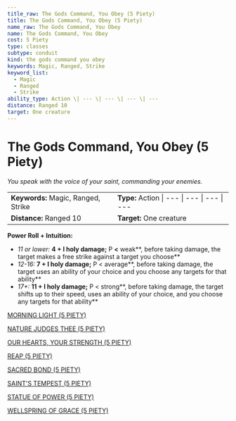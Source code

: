 ```yaml
---
title_raw: The Gods Command, You Obey (5 Piety)
title: The Gods Command, You Obey (5 Piety)
name_raw: The Gods Command, You Obey
name: The Gods Command, You Obey
cost: 5 Piety
type: classes
subtype: conduit
kind: the gods command you obey
keywords: Magic, Ranged, Strike
keyword_list:
  - Magic
  - Ranged
  - Strike
ability_type: Action \| --- \| --- \| --- \| ---
distance: Ranged 10
target: One creature
---
```


# The Gods Command, You Obey (5 Piety)

*You speak with the voice of your saint, commanding your enemies.*

|                                     |                                              |
| :---------------------------------- | :------------------------------------------- |
| **Keywords:** Magic, Ranged, Strike | **Type:** Action \| --- \| --- \| --- \| --- |
| **Distance:** Ranged 10             | **Target:** One creature                     |

**Power Roll + Intuition:**

- *11 or lower:* **4 + I holy damage;** P **\<** weak\*\*, before taking damage, the target makes a free strike against a target you choose\*\*
- *12-16:* **7 + I holy damage;** P \< average\*\*, before taking damage, the target uses an ability of your choice and you choose any targets for that ability\*\*
- *17+:* **11 + I holy damage;** P \< strong\*\*, before taking damage, the target shifts up to their speed, uses an ability of your choice, and you choose any targets for that ability\*\*

[MORNING LIGHT (5 PIETY)](./Morning%20Light.md)

[NATURE JUDGES THEE (5 PIETY)](./Nature%20Judges%20Thee.md)

[OUR HEARTS, YOUR STRENGTH (5 PIETY)](./Our%20Hearts%20Your%20Strength.md)

[REAP (5 PIETY)](./Reap.md)

[SACRED BOND (5 PIETY)](./Sacred%20Bond.md)

[SAINT'S TEMPEST (5 PIETY)](./Saints%20Tempest.md)

[STATUE OF POWER (5 PIETY)](./Statue%20Of%20Power.md)

[WELLSPRING OF GRACE (5 PIETY)](./Wellspring%20Of%20Grace.md)
